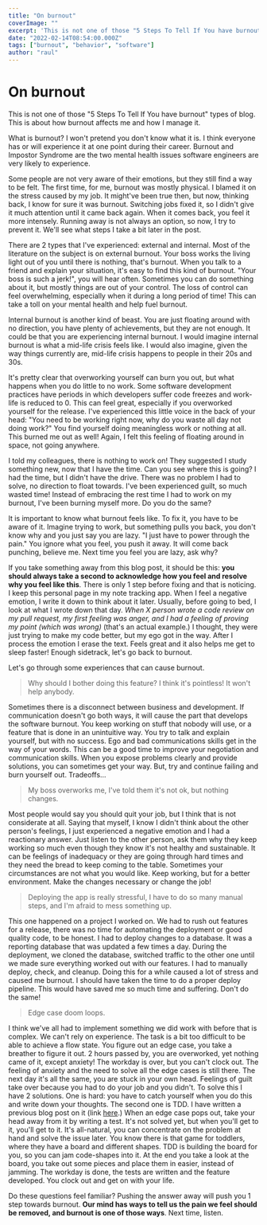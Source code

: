 ```yaml
---
title: "On burnout"
coverImage: ""
excerpt: 'This is not one of those "5 Steps To Tell If You have burnout" types of blog. This is about how burnout affects me and how I manage it.'
date: "2022-02-14T08:54:00.000Z"
tags: ["burnout", "behavior", "software"]
author: "raul"
---
```


# On burnout

This is not one of those "5 Steps To Tell If You have burnout" types of blog. This is about how burnout affects me and how I manage it.

What is burnout? I won't pretend you don't know what it is. I think everyone has or will experience it at one point during their career. Burnout and Impostor Syndrome are the two mental health issues software engineers are very likely to experience.

Some people are not very aware of their emotions, but they still find a way to be felt. The first time, for me, burnout was mostly physical. I blamed it on the stress caused by my job. It might've been true then, but now, thinking back, I know for sure it was burnout. Switching jobs fixed it, so I didn't give it much attention until it came back again. When it comes back, you feel it more intensely. Running away is not always an option, so now, I try to prevent it. We'll see what steps I take a bit later in the post.

There are 2 types that I've experienced: external and internal. Most of the literature on the subject is on external burnout. Your boss works the living light out of you until there is nothing, that's burnout. When you talk to a friend and explain your situation, it's easy to find this kind of burnout. "Your boss is such a jerk!", you will hear often. Sometimes you can do something about it, but mostly things are out of your control. The loss of control can feel overwhelming, especially when it during a long period of time! This can take a toll on your mental health and help fuel burnout.

Internal burnout is another kind of beast. You are just floating around with no direction, you have plenty of achievements, but they are not enough. It could be that you are experiencing internal burnout. I would imagine internal burnout is what a mid-life crisis feels like. I would also imagine, given the way things currently are, mid-life crisis happens to people in their 20s and 30s.

It's pretty clear that overworking yourself can burn you out, but what happens when you do little to no work. Some software development practices have periods in which developers suffer code freezes and work-life is reduced to 0. This can feel great, especially if you overworked yourself for the release. I've experienced this little voice in the back of your head: "You need to be working right now, why do you waste all day not doing work?" You find yourself doing meaningless work or nothing at all. This burned me out as well! Again, I felt this feeling of floating around in space, not going anywhere.

I told my colleagues, there is nothing to work on! They suggested I study something new, now that I have the time. Can you see where this is going? I had the time, but I didn't have the drive. There was no problem I had to solve, no direction to float towards. I've been experienced guilt, so much wasted time! Instead of embracing the rest time I had to work on my burnout, I've been burning myself more. Do you do the same?

It is important to know what burnout feels like. To fix it, you have to be aware of it. Imagine trying to work, but something pulls you back, you don't know why and you just say you are lazy. "I just have to power through the pain." You ignore what you feel, you push it away. It will come back punching, believe me. Next time you feel you are lazy, ask why?

If you take something away from this blog post, it should be this: **you should always take a second to acknowledge how you feel and resolve why you feel like this**. There is only 1 step before fixing and that is noticing. I keep this personal page in my note tracking app. When I feel a negative emotion, I write it down to think about it later. Usually, before going to bed, I look at what I wrote down that day. _When X person wrote a code review on my pull request, my first feeling was anger, and I had a feeling of proving my point (which was wrong)_ (that's an actual example.) I thought, they were just trying to make my code better, but my ego got in the way. After I process the emotion I erase the text. Feels great and it also helps me get to sleep faster! Enough sidetrack, let's go back to burnout.

Let's go through some experiences that can cause burnout.

> Why should I bother doing this feature? I think it's pointless! It won't help anybody.

Sometimes there is a disconnect between business and development. If communication doesn't go both ways, it will cause the part that develops the software burnout. You keep working on stuff that nobody will use, or a feature that is done in an unintuitive way. You try to talk and explain yourself, but with no success. Ego and bad communications skills get in the way of your words. This can be a good time to improve your negotiation and communication skills. When you expose problems clearly and provide solutions, you can sometimes get your way. But, try and continue failing and burn yourself out. Tradeoffs...

> My boss overworks me, I've told them it's not ok, but nothing changes.

Most people would say you should quit your job, but I think that is not considerate at all. Saying that myself, I know I didn't think about the other person's feelings, I just experienced a negative emotion and I had a reactionary answer. Just listen to the other person, ask them why they keep working so much even though they know it's not healthy and sustainable. It can be feelings of inadequacy or they are going through hard times and they need the bread to keep coming to the table. Sometimes your circumstances are not what you would like. Keep working, but for a better environment. Make the changes necessary or change the job!

> Deploying the app is really stressful, I have to do so many manual steps, and I'm afraid to mess something up.

This one happened on a project I worked on. We had to rush out features for a release, there was no time for automating the deployment or good quality code, to be honest. I had to deploy changes to a database. It was a reporting database that was updated a few times a day. During the deployment, we cloned the database, switched traffic to the other one until we made sure everything worked out with our features. I had to manually deploy, check, and cleanup. Doing this for a while caused a lot of stress and caused me burnout. I should have taken the time to do a proper deploy pipeline. This would have saved me so much time and suffering. Don't do the same!

> Edge case doom loops.

I think we've all had to implement something we did work with before that is complex. We can't rely on experience. The task is a bit too difficult to be able to achieve a flow state. You figure out an edge case, you take a breather to figure it out. 2 hours passed by, you are overworked, yet nothing came of it, except anxiety! The workday is over, but you can't clock out. The feeling of anxiety and the need to solve all the edge cases is still there. The next day it's all the same, you are stuck in your own head. Feelings of guilt take over because you had to do your job and you didn't. To solve this I have 2 solutions. One is hard: you have to catch yourself when you do this and write down your thoughts. The second one is TDD. I have written a previous blog post on it (link [here](/posts/testing-javascript).) When an edge case pops out, take your head away from it by writing a test. It's not solved yet, but when you'll get to it, you'll get to it. It's all-natural, you can concentrate on the problem at hand and solve the issue later. You know there is that game for toddlers, where they have a board and different shapes. TDD is building the board for you, so you can jam code-shapes into it. At the end you take a look at the board, you take out some pieces and place them in easier, instead of jamming. The workday is done, the tests are written and the feature developed. You clock out and get on with your life.

Do these questions feel familiar? Pushing the answer away will push you 1 step towards burnout. **Our mind has ways to tell us the pain we feel should be removed, and burnout is one of those ways**. Next time, listen.
